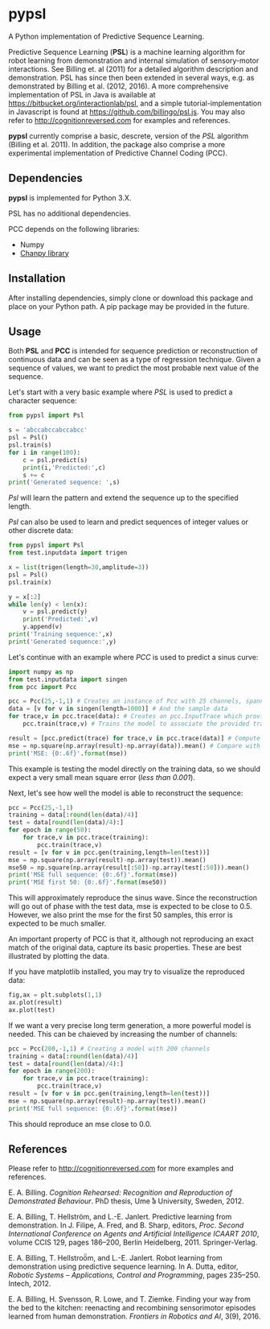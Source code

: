 pypsl
=====

A Python implementation of Predictive Sequence Learning. 

Predictive Sequence Learning (**PSL**) is a machine learning algorithm for robot learning from demonstration and internal simulation of sensory-motor interactions. 
See Billing et. al (2011) for a detailed algorithm description and demonstration. PSL has since then been extended in several ways, e.g. as demonstrated by Billing et al. (2012, 2016). 
A more comprehensive implementation of PSL in Java is available at https://bitbucket.org/interactionlab/psl, and a simple tutorial-implementation in Javascript is found at https://github.com/billingo/psl.js. 
You may also refer to http://cognitionreversed.com for examples and references. 

**pypsl** currently comprise a basic, descrete, version of the *PSL* algorithm (Billing et al. 2011). In addition, the package also comprise a more experimental implementation of Predictive Channel Coding (PCC). 

Dependencies
------------

**pypsl** is implemented for Python 3.X.

PSL has no additional dependencies. 

PCC depends on the following libraries: 
* Numpy
* [Chanpy library](https://github.com/micfe03/channel_representation)

Installation
------------

After installing dependencies, simply clone or download this package and place on your Python path. A pip package may be provided in the future. 

Usage
-----

Both **PSL** and **PCC** is intended for sequence prediction or reconstruction of continuous data and can be seen as a type of regression technique. Given a sequence of values, we want to predict the most probable next value of the sequence.

Let's start with a very basic example where *PSL* is used to predict a character sequence: 

~~~~python
from pypsl import Psl

s = 'abccabccabccabcc'
psl = Psl()
psl.train(s)
for i in range(100): 
    c = psl.predict(s)
    print(i,'Predicted:',c)
    s += c
print('Generated sequence: ',s)
~~~~

*Psl* will learn the pattern and extend the sequence up to the specified length. 

*Psl* can also be used to learn and predict sequences of integer values or other discrete data:

~~~~python
from pypsl import Psl
from test.inputdata import trigen

x = list(trigen(length=30,amplitude=3))
psl = Psl()
psl.train(x)

y = x[:2]
while len(y) < len(x): 
    v = psl.predict(y)
    print('Predicted:',v)
    y.append(v)
print('Training sequence:',x)
print('Generated sequence:',y)
~~~~

Let's continue with an example where *PCC* is used to predict a sinus curve:

~~~~python
import numpy as np
from test.inputdata import singen
from pcc import Pcc

pcc = Pcc(25,-1,1) # Creates an instance of Pcc with 25 channels, spanning over a single dimension from -1 and 1. 
data = [v for v in singen(length=1000)] # And the sample data
for trace,v in pcc.trace(data): # Creates an pcc.InputTrace which provides a channel code with decaying look-back. 
    pcc.train(trace,v) # Trains the model to associate the provided trace with the target value v.

result = [pcc.predict(trace) for trace,v in pcc.trace(data)] # Compute 1-step predictions from data
mse = np.square(np.array(result)-np.array(data)).mean() # Compare with the original data
print('MSE: {0:.6f}'.format(mse))
~~~~

This example is testing the model directly on the training data, so we should expect a very small mean square error (*less than 0.001*). 

Next, let's see how well the model is able to reconstruct the sequence:

~~~~python
pcc = Pcc(25,-1,1)
training = data[:round(len(data)/4)]
test = data[round(len(data)/4):]
for epoch in range(50):
    for trace,v in pcc.trace(training): 
        pcc.train(trace,v)
result = [v for v in pcc.gen(training,length=len(test))]
mse = np.square(np.array(result)-np.array(test)).mean()
mse50 = np.square(np.array(result[:50])-np.array(test[:50])).mean()
print('MSE full sequence: {0:.6f}'.format(mse))
print('MSE first 50: {0:.6f}'.format(mse50))
~~~~

This will approximately reproduce the sinus wave. Since the reconstruction will go out of phase with the test data, mse is expected to be close to 0.5. However, we also print the mse for the first 50 samples, this error is expected to be much smaller.

An important property of PCC is that it, although not reproducing an exact match of the original data, capture its basic properties. These are best illustrated by plotting the data. 

If you have matplotlib installed, you may try to visualize the reproduced data: 

~~~~python
fig,ax = plt.subplots(1,1)
ax.plot(result)
ax.plot(test)
~~~~

If we want a very precise long term generation, a more powerful model is needed. This can be chaieved by increasing the number of channels:

~~~~python
pcc = Pcc(200,-1,1) # Creating a model with 200 channels
training = data[:round(len(data)/4)]
test = data[round(len(data)/4):]
for epoch in range(200):
    for trace,v in pcc.trace(training): 
        pcc.train(trace,v)
result = [v for v in pcc.gen(training,length=len(test))]
mse = np.square(np.array(result)-np.array(test)).mean()
print('MSE full sequence: {0:.6f}'.format(mse))
~~~~

This should reproduce an mse close to 0.0. 

References
----------

Please refer to http://cognitionreversed.com for more examples and references. 

E. A. Billing. *Cognition Rehearsed: Recognition and Reproduction of Demonstrated Behaviour*. PhD thesis, Ume ̊a University, Sweden, 2012.

E. A. Billing, T. Hellström, and L.-E. Janlert. Predictive learning from demonstration. In J. Filipe, A. Fred, and B. Sharp, editors, *Proc. Second International Conference on Agents and Artificial Intelligence ICAART 2010*, volume CCIS 129, pages 186–200, Berlin Heidelberg, 2011. Springer-Verlag.

E. A. Billing, T. Hellstroö̈m, and L.-E. Janlert. Robot learning from demonstration using predictive sequence learning. In A. Dutta, editor, *Robotic Systems – Applications, Control and Programming*, pages 235–250. Intech, 2012.

E. A. Billing, H. Svensson, R. Lowe, and T. Ziemke. Finding your way from the bed to the kitchen: reenacting and recombining sensorimotor episodes learned from human demonstration. *Frontiers in Robotics and AI*, 3(9), 2016.
 

